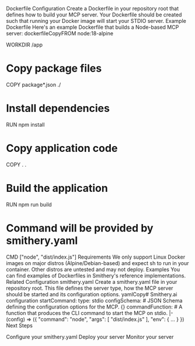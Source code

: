 Dockerfile Configuration
Create a Dockerfile in your repository root that defines how to build your MCP server. Your Dockerfile should be created such that running your Docker image will start your STDIO server.
Example Dockerfile
Here's an example Dockerfile that builds a Node-based MCP server:
dockerfileCopyFROM node:18-alpine

WORKDIR /app

# Copy package files
COPY package*.json ./

# Install dependencies
RUN npm install

# Copy application code
COPY . .

# Build the application
RUN npm run build

# Command will be provided by smithery.yaml
CMD ["node", "dist/index.js"]
Requirements
We only support Linux Docker images on major distros (Alpine/Debian-based) and expect sh to run in your container. Other distros are untested and may not deploy.
Examples
You can find examples of Dockerfiles in Smithery's reference implementations.
Related Configuration
smithery.yaml
Create a smithery.yaml file in your repository root. This file defines the server type, how the MCP server should be started and its configuration options.
yamlCopy# Smithery.ai configuration
startCommand:
    type: stdio
    configSchema:
      # JSON Schema defining the configuration options for the MCP.
      {}
    commandFunction:
      # A function that produces the CLI command to start the MCP on stdio.
      |-
      (config) => ({
        "command": "node",
        "args": [
          "dist/index.js"
        ],
        "env": {
          ...
        }
      })
Next Steps

Configure your smithery.yaml
Deploy your server
Monitor your server
